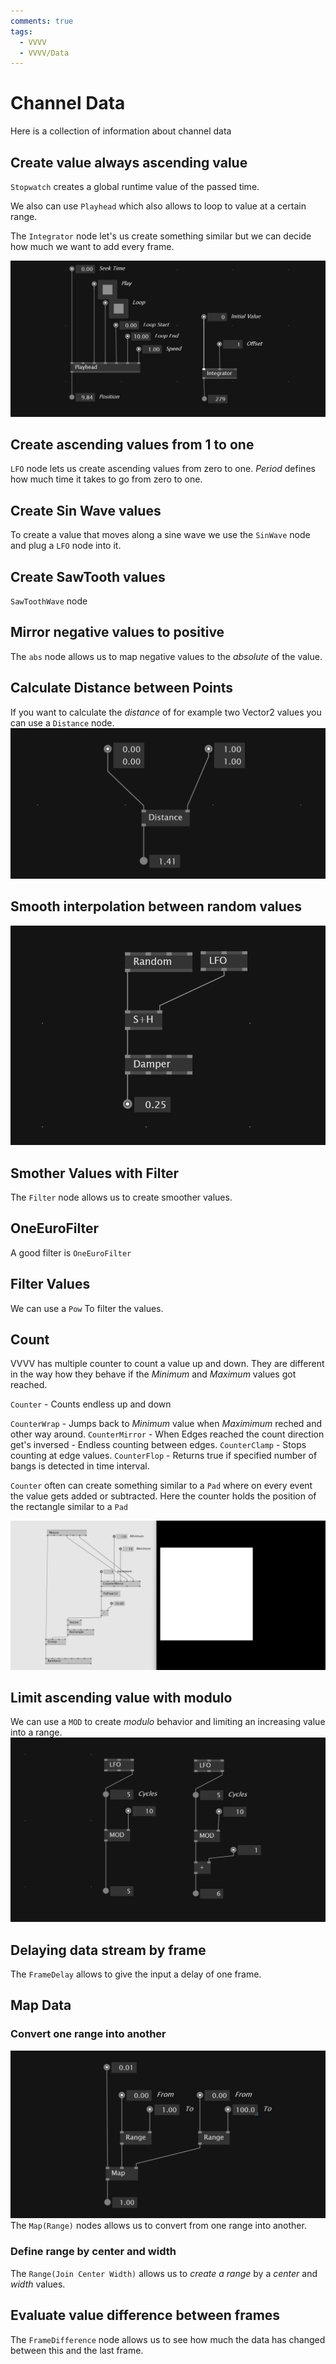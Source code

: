 ```yaml
---
comments: true
tags:
  - VVVV
  - VVVV/Data
---
```

# Channel Data
Here is a collection of information about channel data

## Create value always ascending value
`Stopwatch` creates a global runtime value of the passed time.

We also can use `Playhead` which also allows to loop to value at a certain range.

The `Integrator` node let's us create something similar but we can decide how much we want to add every frame.

![PlayHeadIntegrator](./img/PlayHeadAndIntegrator.png)

## Create ascending values from 1 to one
`LFO` node lets us create ascending values from zero to one. *Period* defines how much time it takes to go from zero to one.

## Create Sin Wave values
To create a value that moves along a sine wave we use the `SinWave` node and plug a `LFO` node into it.

## Create SawTooth values
 `SawToothWave` node

## Mirror negative values to positive
The `abs` node allows us to map negative values to the *absolute* of the value.


## Calculate Distance between Points
If you want to calculate the *distance* of for example two Vector2 values you can use a `Distance` node.
![Calculate Distance Points](./img/CalculateDistancePoints.png)


## Smooth interpolation between random values
![Smooth Transition BetweenRandom Values](./img/SmoothTransitionBetweenRandomValues.png)

## Smother Values with Filter
The `Filter` node allows us to create smoother values.

## OneEuroFilter
A good filter is `OneEuroFilter`

## Filter Values
We can use a `Pow` To filter the values.

## Count
VVVV has multiple counter to count a value up and down. They are different in the way how they behave if the *Minimum* and *Maximum* values got reached.

`Counter` - Counts endless up and down

`CounterWrap` - Jumps back to *Minimum* value when *Maximimum* reched and other way around.
`CounterMirror` - When Edges reached the count direction get's inversed - Endless counting between edges.
`CounterClamp` - Stops counting at edge values. 
`CounterFlop` - Returns true if specified number of bangs is detected in time interval.

`Counter` often can create something similar to a `Pad` where on every event the value gets added or subtracted. Here the counter holds the position of the rectangle similar to a `Pad`

![Counter holds position](./img/CounterHoldsPosition.png)

## Limit ascending value with modulo 
We can use a `MOD` to create *modulo* behavior and limiting an increasing value into a range.
![Ascending Value Modulo](./img/AscendingValueModulo.png)

## Delaying data stream by frame
The `FrameDelay` allows to give the input a delay of one frame.

## Map Data

### Convert one range into another
![alt text](./img/ConvertOneRangeIntoAnother.png)
The `Map(Range)` nodes allows us to convert from one range into another.

### Define range by center and width
The `Range(Join Center Width)` allows us to *create a range* by a *center* and *width* values.

## Evaluate value difference between frames
The `FrameDifference` node allows us to see how much the data has changed between this and the last frame.